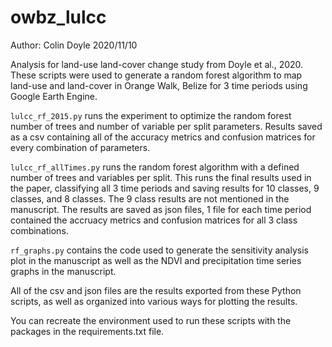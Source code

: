 # owbz_lulcc
Author: Colin Doyle
2020/11/10

Analysis for land-use land-cover change study from Doyle et al., 2020. These scripts were used to generate a random forest algorithm to map land-use and land-cover in Orange Walk, Belize for 3 time periods using Google Earth Engine.

`lulcc_rf_2015.py` runs the experiment to optimize the random forest number of trees and number of variable per split parameters. Results saved as a csv containing all of the accuracy metrics and confusion matrices for every combination of parameters.

`lulcc_rf_allTimes.py` runs the random forest algorithm with a defined number of trees and variables per split. This runs the final results used in the paper, classifying all 3 time periods and saving results for 10 classes, 9 classes, and 8 classes. The 9 class results are not mentioned in the manuscript. The results are saved as json files, 1 file for each time period contained the accruacy metrics and confusion matrices for all 3 class combinations. 

`rf_graphs.py` contains the code used to generate the sensitivity analysis plot in the manuscript as well as the NDVI and precipitation time series graphs in the manuscript.

All of the csv and json files are the results exported from these Python scripts, as well as organized into various ways for plotting the results. 

You can recreate the environment used to run these scripts with the packages in the requirements.txt file.
